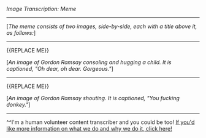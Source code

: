 *Image Transcription: Meme*

---

\[*The meme consists of two images, side-by-side, each with a title above it, as follows:*]

---

{{REPLACE ME}}

\[*An image of Gordon Ramsay consoling and hugging a child. It is captioned, "Oh dear, oh dear. Gorgeous."*]

---

{{REPLACE ME}}

\[*An image of Gordon Ramsay shouting. It is captioned, "You fucking donkey."*]

---

^^I'm&#32;a&#32;human&#32;volunteer&#32;content&#32;transcriber&#32;and&#32;you&#32;could&#32;be&#32;too!&#32;[If&#32;you'd&#32;like&#32;more&#32;information&#32;on&#32;what&#32;we&#32;do&#32;and&#32;why&#32;we&#32;do&#32;it,&#32;click&#32;here!](https://www.reddit.com/r/TranscribersOfReddit/wiki/index)
